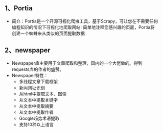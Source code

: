 ## 1、Portia
- 简介：Portia是一个开源可视化爬虫工具，基于Scrapy，可让您在不需要任何编程知识的情况下可视化地爬取网站!
        简单地注释您感兴趣的页面，Portia将创建一个蜘蛛来从类似的页面提取数据
  
## 2、newspaper
- Newspaper库主要用于文章爬取和整理，国内的一个大佬做的。得到requests库的作者的盛赞。
- Newspaper特性：
    - 多线程文章下载框架
    - 新闻网址识别
    - 从html中提取文本、图像
    - 从文本中提取关键字
    - 从文本中提取摘要
    - 从文本中提取作者
    - Google趋势术语提取
    - 支持10种以上语言 